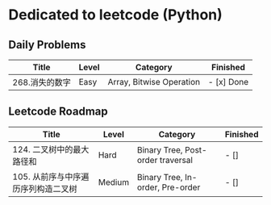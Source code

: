 # Dedicated to leetcode (Python)

## Daily Problems

| Title | Level | Category | Finished |
|----|----|----|----|
|268.消失的数字| Easy | Array, Bitwise Operation | - [x] Done |

## Leetcode Roadmap

| Title | Level | Category | Finished |
|----|----|----|----|
|124. 二叉树中的最大路径和| Hard | Binary Tree, Post-order traversal | - [] |
|105. 从前序与中序遍历序列构造二叉树| Medium | Binary Tree, In-order, Pre-order | - [] |